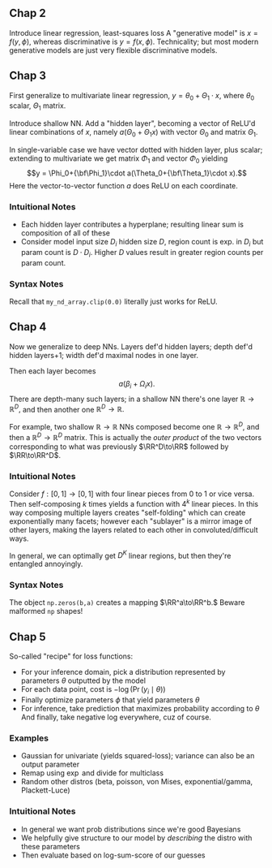 ## Chap 2
Introduce linear regression, least-squares loss
A "generative model" is $x=f(y,\phi),$ whereas discriminative is $y=f(x,\phi).$ Technicality; but most modern generative models are just very flexible discriminative models.
## Chap 3
First generalize to multivariate linear regression, $y=\theta_0+\Theta_1\cdot x,$ where $\theta_0$ scalar, $\Theta_1$ matrix.

Introduce shallow NN. Add a "hidden layer", becoming a vector of ReLU'd linear combinations of $x$, namely $a(\Theta_0+\Theta_1 x)$ with vector $\Theta_0$ and matrix $\Theta_1$.

In single-variable case we have vector dotted with hidden layer, plus scalar; extending to multivariate we get matrix $\Phi_1$ and vector $\Phi_0$ yielding
$$y = \Phi_0+{\bf\Phi_1}\cdot a(\Theta_0+{\bf\Theta_1}\cdot x).$$
Here the vector-to-vector function $a$ does ReLU on each coordinate.
### Intuitional Notes
- Each hidden layer contributes a hyperplane; resulting linear sum is composition of all of these
- Consider model input size $D_i$ hidden size $D$, region count is exp. in $D_i$ but param count is $D\cdot D_i.$ Higher $D$ values result in greater region counts per param count.
### Syntax Notes
Recall that `my_nd_array.clip(0.0)` literally just works for ReLU.
## Chap 4
Now we generalize to deep NNs. Layers def'd hidden layers; depth def'd hidden layers+1; width def'd maximal nodes in one layer.

Then each layer becomes $$a(\beta_i+\Omega_i x).$$ There are depth-many such layers; in a shallow NN there's one layer $\mathbb R \to \mathbb R^D,$ and then another one $\mathbb R^D \to \mathbb R.$

For example, two shallow $\mathbb R\to\mathbb R$ NNs composed become one $\mathbb R\to\mathbb R^D,$ and then a $\mathbb R^D\to\mathbb R^D$ matrix. This is actually the *outer product* of the two vectors corresponding to what was previously $\RR^D\to\RR$ followed by $\RR\to\RR^D$.
### Intuitional Notes
Consider $f:[0,1]\to[0,1]$ with four linear pieces from $0$ to $1$ or vice versa. Then self-composing $k$ times yields a function with $4^k$ linear pieces. In this way composing multiple layers creates "self-folding" which can create exponentially many facets; however each "sublayer" is a mirror image of other layers, making the layers related to each other in convoluted/difficult ways.

In general, we can optimally get $D^K$ linear regions, but then they're entangled annoyingly.
### Syntax Notes
The object `np.zeros(b,a)` creates a mapping $\RR^a\to\RR^b.$ Beware malformed `np` shapes!
## Chap 5
So-called "recipe" for loss functions:
- For your inference domain, pick a distribution represented by parameters $\theta$ outputted by the model
- For each data point, cost is $-\log(\Pr(y_i\mid \theta))$
- Finally optimize parameters $\phi$ that yield parameters $\theta$
- For inference, take prediction that maximizes probability according to $\theta$
And finally, take negative log everywhere, cuz of course.
### Examples
- Gaussian for univariate (yields squared-loss); variance can also be an output parameter
- Remap using $\exp$ and divide for multiclass
- Random other distros (beta, poisson, von Mises, exponential/gamma, Plackett-Luce)
### Intuitional Notes
- In general we want prob distributions since we're good Bayesians
- We helpfully give structure to our model by *describing* the distro with these parameters
- Then evaluate based on log-sum-score of our guesses
$\newcommand{\RR}{\mathbb R}$